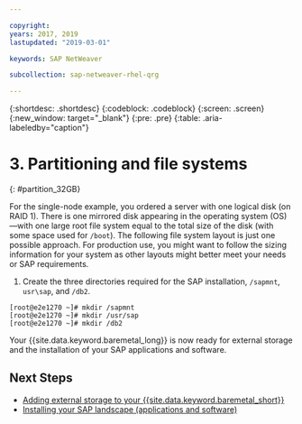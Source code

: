 ```yaml
---

copyright:
years: 2017, 2019
lastupdated: "2019-03-01"

keywords: SAP NetWeaver

subcollection: sap-netweaver-rhel-qrg

---
```


{:shortdesc: .shortdesc}
{:codeblock: .codeblock}
{:screen: .screen}
{:new_window: target="_blank"}
{:pre: .pre}
{:table: .aria-labeledby="caption"}

# 3. Partitioning and file systems
{: #partition_32GB}

For the single-node example, you ordered a server with one logical disk (on RAID 1). There is one mirrored disk appearing in the operating system (OS)—with one large root file system equal to the total size of the disk (with some space used for `/boot`). The following file system layout is just one possible approach. For production use, you might want to follow the sizing information for your system as other layouts might better meet your needs or SAP requirements.

1. Create the three directories required for the SAP installation, `/sapmnt`, `usr\sap`, and `/db2`.
```
[root@e2e1270 ~]# mkdir /sapmnt
[root@e2e1270 ~]# mkdir /usr/sap
[root@e2e1270 ~]# mkdir /db2
```
Your {{site.data.keyword.baremetal_long}} is now ready for external storage and the installation of your SAP applications and software.

## Next Steps

  * [Adding external storage to your {{site.data.keyword.baremetal_short}}](/docs/infrastructure/sap-netweaver-rhel-qrg?topic=sap-netweaver-rhel-qrg-storage)
  * [Installing your SAP landscape (applications and software)](/docs/infrastructure/sap-netweaver-rhel-qrg?topic=sap-netweaver-rhel-qrg-install_landscape)
